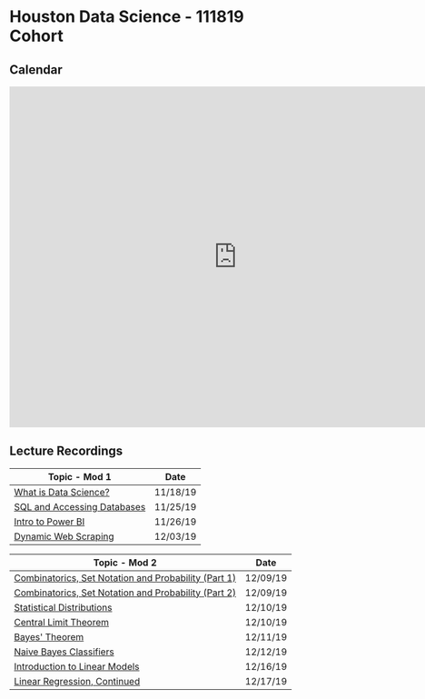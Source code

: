 # Houston Data Science - 111819 Cohort

## Calendar

<iframe src="https://calendar.google.com/calendar/embed?src=flatironschool.com_1cl1mteifodvi3u3hea22n7r1g%40group.calendar.google.com&ctz=America%2FChicago" style="border: 0" width="800" height="600" frameborder="0" scrolling="no"></iframe>

## Lecture Recordings

| Topic - Mod 1                                               | Date     |
| ----------------------------------------------------------- | -------- |
| [What is Data Science?](https://youtu.be/NXfaH2RTTYY)       | 11/18/19 |
| [SQL and Accessing Databases](https://youtu.be/grvXclddclA) | 11/25/19 |
| [Intro to Power BI](https://youtu.be/lHRDNPHMZ1w)           | 11/26/19 |
| [Dynamic Web Scraping](https://youtu.be/j2djlIiGfsQ)        | 12/03/19 |

| Topic - Mod 2                                                                        | Date     |
| ------------------------------------------------------------------------------------ | -------- |
| [Combinatorics, Set Notation and Probability (Part 1)](https://youtu.be/6gDlGM_jH2k) | 12/09/19 |
| [Combinatorics, Set Notation and Probability (Part 2)](https://youtu.be/C0wvSzcpvzE) | 12/09/19 |
| [Statistical Distributions](https://youtu.be/x0XOePv9JeY)                            | 12/10/19 |
| [Central Limit Theorem](https://youtu.be/3fdBsRRi9c0)                                | 12/10/19 |
| [Bayes' Theorem](https://youtu.be/mUH9vteDIBQ)                                       | 12/11/19 |
| [Naive Bayes Classifiers](https://youtu.be/_mtfZFwyZG8)                              | 12/12/19 |
| [Introduction to Linear Models](https://youtu.be/0xPfCYYqlpw)                        | 12/16/19 |
| [Linear Regression, Continued](https://youtu.be/pLBxljUaInY)                         | 12/17/19 |
